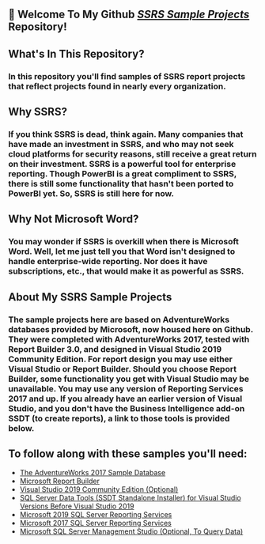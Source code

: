## 👋  Welcome To My Github <a href="https://github.com/curtild/SSRS-Projects/"><em>SSRS Sample Projects</em></a> Repository!

## What's In This Repository?
### In this repository you'll find samples of SSRS report projects that reflect projects found in nearly every organization. 

## Why SSRS?
### If you think SSRS is dead, think again. Many companies that have made an investment in SSRS, and who may not seek cloud platforms for security reasons, still receive a great return on their investment. SSRS is a powerful tool for enterprise reporting. Though PowerBI is a great compliment to SSRS, there is still some functionality that hasn't been ported to PowerBI yet. So, SSRS is still here for now.

## Why Not Microsoft Word?
### You may wonder if SSRS is overkill when there is Microsoft Word. Well, let me just tell you that Word isn't designed to handle enterprise-wide reporting. Nor does it have subscriptions, etc., that would make it as powerful as SSRS.

## About My SSRS Sample Projects
### The sample projects here are based on AdventureWorks databases provided by Microsoft, now housed here on Github. They were completed with AdventureWorks 2017, tested with Report Builder 3.0, and designed in Visual Studio 2019 Community Edition. For report design you may use either Visual Studio or Report Builder. Should you choose Report Builder, some functionality you get with Visual Studio may be unavailable. You may use any version of Reporting Services 2017 and up. If you already have an earlier version of Visual Studio, and you don't have the Business Intelligence add-on SSDT (to create reports), a link to those tools is provided below.

## To follow along with these samples you'll need:
- <a href="https://github.com/Microsoft/sql-server-samples/releases/tag/adventureworks">The AdventureWorks 2017 Sample Database</a>
- <a href="https://www.microsoft.com/en-us/download/details.aspx?id=53613#:~:text=Report%20Builder%20provides%20data%20visualizations,create%20reports%20and%20shared%20datasets.">Microsoft Report Builder</a>
- <a href="https://visualstudio.microsoft.com/downloads/">Visual Studio 2019 Community Edition (Optional)</a>
- <a href="https://docs.microsoft.com/en-us/sql/ssdt/download-sql-server-data-tools-ssdt?view=sql-server-ver15#ssdt-for-vs-2017-standalone-installer">SQL Server Data Tools (SSDT Standalone Installer) for Visual Studio Versions Before Visual Studio 2019</a>
- <a href="https://www.microsoft.com/en-us/download/details.aspx?id=100122">Microsoft 2019 SQL Server Reporting Services</a>
- <a href="https://www.microsoft.com/en-us/download/details.aspx?id=55252">Microsoft 2017 SQL Server Reporting Services</a>
- <a href="https://docs.microsoft.com/en-us/sql/ssms/download-sql-server-management-studio-ssms?view=sql-server-ver15">Microsoft SQL Server Management Studio (Optional, To Query Data)</a>
